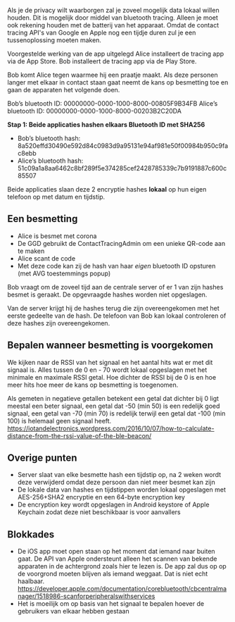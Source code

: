 Als je de privacy wilt waarborgen zal je zoveel mogelijk data lokaal willen houden. Dit is mogelijk door middel van bluetooth tracing. Alleen je moet ook rekening houden met de batterij van het apparaat. Omdat de contact tracing API's van Google en Apple nog een tijdje duren zul je een tussenoplossing moeten maken.

Voorgestelde werking van de app uitgelegd
Alice installeert de tracing app via de App Store.
Bob installeert de tracing app via de Play Store.

Bob komt Alice tegen waarmee hij een praatje maakt. Als deze personen langer met elkaar in contact staan gaat neemt de kans op besmetting toe en gaan de apparaten het volgende doen.

Bob’s bluetooth ID: 00000000-0000-1000-8000-00805F9B34FB
Alice’s bluetooth ID: 00000000-0000-1000-8000-00203B2C20DA

**Stap 1: Beide applicaties hashen elkaars Bluetooth ID met SHA256**

- Bob’s bluetooth hash: 8a520effd30490e592d84c0983d9a95131e94af981e50f00984b950c9fac8ebb
- Alice’s bluetooth hash: 51c09a1a8aa6462c8bf289f5e374285cef2428785339c7b9191887c600c85507

Beide applicaties slaan deze 2 encryptie hashes **lokaal** op hun eigen telefoon op met datum en tijdstip.

## Een besmetting

- Alice is besmet met corona
- De GGD gebruikt de ContactTracingAdmin om een unieke QR-code aan te maken
- Alice scant de code
- Met deze code kan zij de hash van haar _eigen_ bluetooth ID opsturen (met AVG toestemmings popup)

Bob vraagt om de zoveel tijd aan de centrale server of er 1 van zijn hashes besmet is geraakt. De opgevraagde hashes worden niet opgeslagen.

Van de server krijgt hij de hashes terug die zijn overeengekomen met het eerste gedeelte van de hash. De telefoon van Bob kan lokaal controleren of deze hashes zijn overeengekomen.

## Bepalen wanneer besmetting is voorgekomen

We kijken naar de RSSI van het signaal en het aantal hits wat er met dit signaal is. Alles tussen de 0 en - 70 wordt lokaal opgeslagen met het minimale en maximale RSSI getal. Hoe dichter de RSSI bij de 0 is en hoe meer hits hoe meer de kans op besmetting is toegenomen.

Als gemeten in negatieve getallen betekent een getal dat dichter bij 0 ligt meestal een beter signaal,
een getal dat -50 (min 50) is een redelijk goed signaal,
een getal van -70 (min 70) is redelijk terwijl een getal dat -100 (min 100) is helemaal geen signaal heeft.
https://iotandelectronics.wordpress.com/2016/10/07/how-to-calculate-distance-from-the-rssi-value-of-the-ble-beacon/

## Overige punten

- Server slaat van elke besmette hash een tijdstip op, na 2 weken wordt deze verwijderd omdat deze persoon dan niet meer besmet kan zijn
- De lokale data van hashes en tijdstippen worden lokaal opgeslagen met AES-256+SHA2 encryptie en een 64-byte encryption key
- De encryption key wordt opgeslagen in Android keystore of Apple Keychain zodat deze niet beschikbaar is voor aanvallers

## Blokkades

- De iOS app moet open staan op het moment dat iemand naar buiten gaat. De API van Apple ondersteunt alleen het scannen van bekende apparaten in de achtergrond zoals hier te lezen is. De app zal dus op op de voorgrond moeten blijven als iemand weggaat. Dat is niet echt haalbaar.
  https://developer.apple.com/documentation/corebluetooth/cbcentralmanager/1518986-scanforperipheralswithservices
- Het is moeilijk om op basis van het signaal te bepalen hoever de gebruikers van elkaar hebben gestaan
